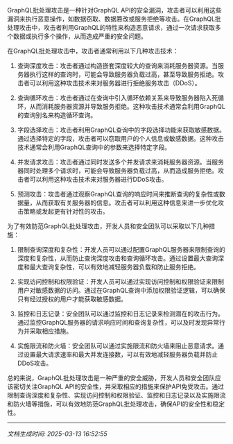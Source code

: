 GraphQL批处理攻击是一种针对GraphQL API的安全漏洞，攻击者可以利用这些漏洞来执行恶意操作，如数据窃取、数据篡改或服务拒绝等攻击。在GraphQL批处理攻击中，攻击者利用GraphQL的特性来构造恶意请求，通过一次请求获取多个数据或执行多个操作，从而造成严重的安全问题。

在GraphQL批处理攻击中，攻击者通常利用以下几种攻击技术：

1. 查询深度攻击：攻击者通过构造嵌套深度较大的查询来消耗服务器资源。当服务器执行这样的查询时，可能会导致服务器负载过高，甚至导致服务拒绝。攻击者可以利用这种攻击技术来对服务器进行拒绝服务攻击（DDoS）。

2. 查询循环攻击：攻击者通过在查询中引入循环依赖关系来导致服务器陷入死循环，从而消耗服务器资源并导致服务拒绝。这种攻击技术通常会利用GraphQL的查询别名来构造循环查询。

3. 字段选择攻击：攻击者利用GraphQL查询中的字段选择功能来获取敏感数据。通过选择特定的字段，攻击者可以窃取用户的个人信息或敏感数据。这种攻击技术通常会利用GraphQL查询中的参数来选择特定字段。

4. 并发请求攻击：攻击者通过同时发送多个并发请求来消耗服务器资源。当服务器同时处理多个请求时，可能会导致服务器负载过高，从而造成服务拒绝。攻击者可以利用这种攻击技术来对服务器进行DDoS攻击。

5. 预测攻击：攻击者通过观察GraphQL查询的响应时间来推断查询的复杂性或数据量，从而获取有关服务器的信息。攻击者可以利用这种信息来进一步优化攻击策略或发起更有针对性的攻击。

为了有效防范GraphQL批处理攻击，开发人员和安全团队可以采取以下几种措施：

1. 限制查询深度和复杂性：开发人员可以通过配置GraphQL服务器来限制查询的深度和复杂性，从而防止查询深度攻击和查询循环攻击。通过设置最大查询深度和最大查询复杂性，可以有效地减轻服务器负载和防止服务拒绝。

2. 实现访问控制和权限验证：开发人员可以通过实现访问控制和权限验证来限制用户对敏感数据的访问。通过在GraphQL查询中添加权限验证逻辑，可以确保只有经过授权的用户才能获取敏感数据。

3. 监控和日志记录：安全团队可以通过监控和日志记录来检测潜在的攻击行为。通过监控GraphQL服务器的请求响应时间和查询复杂性，可以及时发现异常行为并采取相应措施。

4. 实施限流和防火墙：安全团队可以通过实施限流和防火墙来阻止恶意请求。通过设置最大请求速率和最大并发连接数，可以有效地减轻服务器负载并防止DDoS攻击。

总的来说，GraphQL批处理攻击是一种严重的安全威胁，开发人员和安全团队应该密切关注GraphQL API的安全性，并采取相应的措施来保护API免受攻击。通过限制查询深度和复杂性、实现访问控制和权限验证、监控和日志记录以及实施限流和防火墙等措施，可以有效地防范GraphQL批处理攻击，确保API的安全性和稳定性。

---

*文档生成时间: 2025-03-13 16:52:55*












